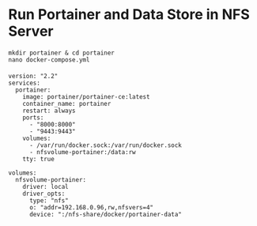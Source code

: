 # Run Portainer and Data Store in NFS Server
####
    mkdir portainer & cd portainer
    nano docker-compose.yml
####
    version: "2.2"
    services:
      portainer:
        image: portainer/portainer-ce:latest
        container_name: portainer
        restart: always
        ports:
          - "8000:8000"
          - "9443:9443"
        volumes:
          - /var/run/docker.sock:/var/run/docker.sock
          - nfsvolume-portainer:/data:rw
        tty: true

    volumes:
      nfsvolume-portainer:
        driver: local
        driver_opts:
          type: "nfs"
          o: "addr=192.168.0.96,rw,nfsvers=4"
          device: ":/nfs-share/docker/portainer-data"
